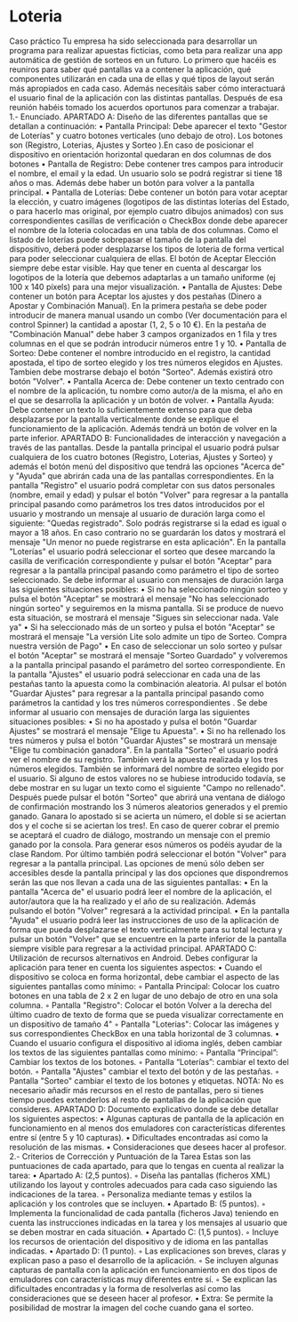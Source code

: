 # Loteria
Caso práctico
Tu empresa ha sido seleccionada para desarrollar un programa para
realizar apuestas ficticias, como beta para realizar una app automática de
gestión de sorteos en un futuro.
Lo primero que hacéis es reuniros para saber qué pantallas va a contener
la aplicación, qué componentes utilizarán en cada una de ellas y qué tipos de
layout serán más apropiados en cada caso. Además necesitáis saber cómo
interactuará el usuario final de la aplicación con las distintas pantallas.
Después de esa reunión habéis tomado los acuerdos oportunos para
comenzar a trabajar.
1.- Enunciado.
APARTADO A: Diseño de las diferentes pantallas que se detallan a
continuación:
• Pantalla Principal: Debe aparecer el texto "Gestor de Loterías" y cuatro
botones verticales (uno debajo de otro). Los botones son (Registro,
Loterias, Ajustes y Sorteo ).En caso de posicionar el dispositivo en
orientación horizontal quedaran en dos columnas de dos botones
• Pantalla de Registro: Debe contener tres campos para introducir el
nombre, el email y la edad. Un usuario solo se podrá registrar si tiene 18
años o mas. Además debe haber un botón para volver a la pantalla
principal.
• Pantalla de Loterías: Debe contener un botón para votar aceptar la
elección, y cuatro imágenes (logotipos de las distintas loterías del
Estado, o para hacerlo mas original, por ejemplo cuatro dibujos
animados) con sus correspondientes casillas de verificación o CheckBox
donde debe aparecer el nombre de la loteria colocadas en una tabla de
dos columnas. Como el listado de loterías puede sobrepasar el tamaño
de la pantalla del dispositivo, deberá poder desplazarse los tipos de
loteria de forma vertical para poder seleccionar cualquiera de ellas. El
botón de Aceptar Elección siempre debe estar visible. Hay que tener en
cuenta al descargar los logotipos de la lotería que debemos adaptarlas a
un tamaño uniforme (ej 100 x 140 píxels) para una mejor visualización.
• Pantalla de Ajustes: Debe contener un botón para Aceptar los ajustes
y dos pestañas (Dinero a Apostar y Combinación Manual). En la primera
pestaña se debe poder introducir de manera manual usando un combo
(Ver documentación para el control Spinner) la cantidad a apostar (1, 2,
5 o 10 €). En la pestaña de "Combinación Manual" debe haber 3 campos
organizados en 1 fila y tres columnas en el que se podrán introducir
números entre 1 y 10.
• Pantalla de Sorteo: Debe contener el nombre introducido en el
registro, la cantidad apostada, el tipo de sorteo elegido y los tres
números elegidos en Ajustes. Tambien debe mostrarse debajo el botón
"Sorteo". Además existirá otro botón "Volver".
• Pantalla Acerca de: Debe contener un texto centrado con el nombre de
la aplicación, tu nombre como autor/a de la misma, el año en el que se
desarrolla la aplicación y un botón de volver.
• Pantalla Ayuda: Debe contener un texto lo suficientemente extenso
para que deba desplazarse por la pantalla verticalmente donde se
explique el funcionamiento de la aplicación. Además tendrá un botón de
volver en la parte inferior.
APARTADO B: Funcionalidades de interacción y navegación a través de las
pantallas.
Desde la pantalla principal el usuario podrá pulsar cualquiera de los
cuatro botones (Registro, Loterias, Ajustes y Sorteo) y además el botón menú
del dispositivo que tendrá las opciones "Acerca de" y "Ayuda" que abrirán cada
una de las pantallas correspondientes.
En la pantalla "Registro" el usuario podrá completar con sus datos
personales (nombre, email y edad) y pulsar el botón "Volver" para regresar a
la pantalla principal pasando como parámetros los tres datos introducidos por
el usuario y mostrando un mensaje al usuario de duración larga como el
siguiente: "Quedas registrado". Solo podrás registrarse si la edad es igual o
mayor a 18 años. En caso contrario no se guardarán los datos y mostrará el
mensaje "Un menor no puede registrarse en esta aplicación".
En la pantalla "Loterías" el usuario podrá seleccionar el sorteo que desee
marcando la casilla de verificación correspondiente y pulsar el botón "Aceptar"
para regresar a la pantalla principal pasando como parámetro el tipo de sorteo
seleccionado. Se debe informar al usuario con mensajes de duración larga las
siguientes situaciones posibles:
• Si no ha seleccionado ningún sorteo y pulsa el botón "Aceptar" se
mostrará el mensaje "No has seleccionado ningún sorteo" y seguiremos
en la misma pantalla. Si se produce de nuevo esta situación, se mostrará
el mensaje "Sigues sin seleccionar nada. Vale ya"
• Si ha seleccionado más de un sorteo y pulsa el botón "Aceptar" se
mostrará el mensaje "La versión Lite solo admite un tipo de Sorteo.
Compra nuestra versión de Pago"
• En caso de seleccionar un solo sorteo y pulsar el botón "Aceptar" se
mostrará el mensaje "Sorteo Guardado" y volveremos a la pantalla
principal pasando el parámetro del sorteo correspondiente.
En la pantalla "Ajustes" el usuario podrá seleccionar en cada una de las
pestañas tanto la apuesta como la combinación aleatoria. Al pulsar el botón
"Guardar Ajustes" para regresar a la pantalla principal pasando como
parámetros la cantidad y los tres números correspondientes . Se debe informar
al usuario con mensajes de duración larga las siguientes situaciones posibles:
• Si no ha apostado y pulsa el botón "Guardar Ajustes" se mostrará el
mensaje "Elige tu Apuesta".
• Si no ha rellenado los tres números y pulsa el botón "Guardar Ajustes" se
mostrará un mensaje "Elige tu combinación ganadora".
En la pantalla "Sorteo" el usuario podrá ver el nombre de su registro.
También verá la apuesta realizada y los tres números elegidos. También se
informará del nombre de sorteo elegido por el usuario. Si alguno de estos
valores no se hubiese introducido todavía, se debe mostrar en su lugar un
texto como el siguiente "Campo no rellenado". Después puede pulsar el botón
"Sorteo" que abrirá una ventana de diálogo de confirmación mostrando los 3
números aleatorios generados y el premio ganado. Ganara lo apostado si se
acierta un número, el doble si se aciertan dos y el coche si se aciertan los
tres!. En caso de querer cobrar el premio se aceptará el cuadro de diálogo,
mostrando un mensaje con el premio ganado por la consola. Para generar esos
números os podéis ayudar de la clase Random. Por último también podrá
seleccionar el botón "Volver" para regresar a la pantalla principal.
Las opciones de menú sólo deben ser accesibles desde la pantalla
principal y las dos opciones que dispondremos serán las que nos llevan a cada
una de las siguientes pantallas:
• En la pantalla "Acerca de" el usuario podrá leer el nombre de la
aplicación, el autor/autora que la ha realizado y el año de su realización.
Además pulsando el botón "Volver" regresará a la actividad principal.
• En la pantalla "Ayuda" el usuario podrá leer las instrucciones de uso de
la aplicación de forma que pueda desplazarse el texto verticalmente
para su total lectura y pulsar un botón "Volver" que se encuentre en la
parte inferior de la pantalla siempre visible para regresar a la actividad
principal.
APARTADO C: Utilización de recursos alternativos en Android. Debes
configurar la aplicación para tener en cuenta los siguientes aspectos:
• Cuando el dispositivo se coloca en forma horizontal, debe cambiar el
aspecto de las siguientes pantallas como mínimo:
◦ Pantalla Principal: Colocar los cuatro botones en una tabla de 2 x 2 en
lugar de uno debajo de otro en una sola columna.
◦ Pantalla "Registro": Colocar el botón Volver a la derecha del último
cuadro de texto de forma que se pueda visualizar correctamente en
un dispositivo de tamaño 4"
◦ Pantalla "Loterias": Colocar las imágenes y sus correspondientes
CheckBox en una tabla horizontal de 3 columnas.
• Cuando el usuario configura el dispositivo al idioma inglés, deben
cambiar los textos de las siguientes pantallas como mínimo:
◦ Pantalla “Principal”: Cambiar los textos de los botones.
◦ Pantalla “Loterías”: cambiar el texto del botón.
◦ Pantalla "Ajustes" cambiar el texto del botón y de las pestañas.
◦ Pantalla "Sorteo" cambiar el texto de los botones y etiquetas.
NOTA: No es necesario añadir más recursos en el resto de pantallas, pero si
tienes tiempo puedes extenderlos al resto de pantallas de la aplicación que 
consideres.
APARTADO D: Documento explicativo donde se debe detallar los siguientes
aspectos:
• Algunas capturas de pantalla de la aplicación en funcionamiento en al
menos dos emuladores con características diferentes entre sí (entre 5 y
10 capturas).
• Dificultades encontradas así como la resolución de las mismas.
• Consideraciones que desees hacer al profesor.
2.- Criterios de Corrección y Puntuación de la Tarea
Estas son las puntuaciones de cada apartado, para que lo tengas en
cuenta al realizar la tarea:
• Apartado A: (2,5 puntos).
◦ Diseña las pantallas (ficheros XML) utilizando los layout y controles
adecuados para cada caso siguiendo las indicaciones de la tarea.
◦ Personaliza mediante temas y estilos la aplicación y los controles que
se incluyen.
• Apartado B: (5 puntos).
◦ Implementa la funcionalidad de cada pantalla (ficheros Java) teniendo
en cuenta las instrucciones indicadas en la tarea y los mensajes al
usuario que se deben mostrar en cada situación.
• Apartado C: (1,5 puntos).
◦ Incluye los recursos de orientación del dispositivo y de idioma en las
pantallas indicadas.
• Apartado D: (1 punto).
◦ Las explicaciones son breves, claras y explican paso a paso el
desarrollo de la aplicación.
◦ Se incluyen algunas capturas de pantalla con la aplicación en
funcionamiento en dos tipos de emuladores con características muy
diferentes entre sí.
◦ Se explican las dificultades encontradas y la forma de resolverlas así
como las consideraciones que se deseen hacer al profesor.
• Extra: Se permite la posibilidad de mostrar la imagen del coche cuando
gana el sorteo.
